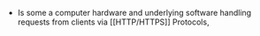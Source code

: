 - Is some a computer hardware and underlying software handling requests from clients via [[HTTP/HTTPS]] Protocols, 